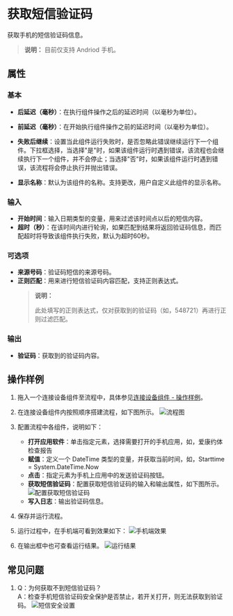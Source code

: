 # 获取短信验证码
获取手机的短信验证码信息。
>**说明：**
> 目前仅支持 Andriod 手机。

## 属性

### 基本
- **后延迟（毫秒）**：在执行组件操作之后的延迟时间（以毫秒为单位）。
- **前延迟（毫秒）**：在开始执行组件操作之前的延迟时间（以毫秒为单位）。

- **失败后继续**：设置当此组件运行失败时，是否忽略此错误继续运行下一个组件。下拉框选择，当选择"是"时，如果该组件运行时遇到错误，该流程也会继续执行下一个组件，并不会停止；当选择"否"时，如果该组件运行时遇到错误，该流程将会停止执行并抛出错误。

- **显示名称**：默认为该组件的名称。支持更改，用户自定义此组件的显示名称。

### 输入
- **开始时间**：输入日期类型的变量，用来过滤该时间点以后的短信内容。
- **超时（秒）**：在该时间内进行轮询，如果匹配到结果将返回验证码信息，而匹配超时将导致该组件执行失败，默认为超时60秒。

### 可选项
- **来源号码**：验证码短信的来源号码。
- **正则匹配**：用来进行短信验证码内容匹配，支持正则表达式。
    >**说明：**
    >
    >此处填写的正则表达式，仅对获取到的验证码（如，548721）再进行正则过滤匹配。

### 输出
- **验证码**：获取到的验证码内容。

## 操作样例

1. 拖入一个连接设备组件至流程中，具体参见[连接设备组件 - 操作样例](/articles-v2020.4/Activities/PhoneAutomation/MobileConnect.md)。
2. 在连接设备组件内按照顺序搭建流程，如下图所示。
   ![流程图](https://docimages.blob.core.chinacloudapi.cn/images/Activities/workflowsmscode20201230.jpg)

3. 配置流程中各组件，说明如下：
   - **打开应用软件**：单击指定元素，选择需要打开的手机应用，如，爱康约体检查报告
   - **赋值**：定义一个 DateTime 类型的变量，并获取当前时间，如，Starttime = System.DateTime.Now
   - **点击**：指定元素为手机上应用中的发送验证码按钮。
   - **获取短信验证码**：配置获取短信验证码的输入和输出属性，如下图所示。
     ![配置获取短信验证码](https://docimages.blob.core.chinacloudapi.cn/images/Activities/smscodevarials20201230.png)
   - **写入日志**：输出验证码信息。
4. 保存并运行流程。
5. 运行过程中，在手机端可看到效果如下：
   ![手机端效果](https://docimages.blob.core.chinacloudapi.cn/images/Activities/runprocesssmscode20201230.png)

6. 在输出框中也可查看运行结果。
   ![运行结果](https://docimages.blob.core.chinacloudapi.cn/images/Activities/resultsmscode20201230.png)

## 常见问题
1. Q：为何获取不到短信验证码？
   <br>A：检查手机短信验证码安全保护是否禁止，若开关打开，则无法获取到验证码。
   ![短信安全设置](https://docimages.blob.core.chinacloudapi.cn/images/Activities/smssetting20201230.png)   